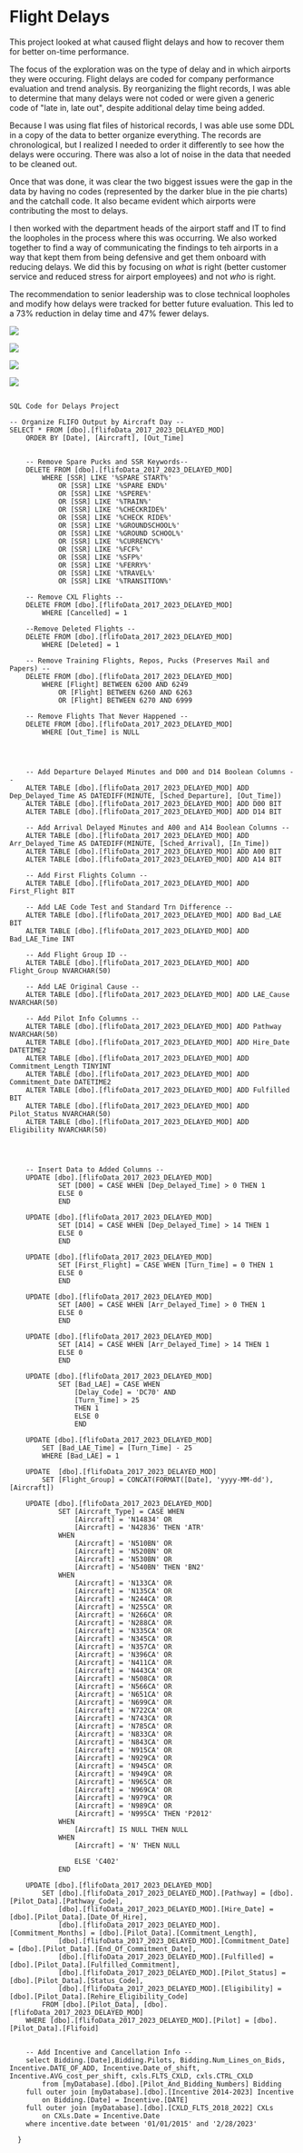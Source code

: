 # Flight Delays

This project looked at what caused flight delays and how to recover them for better on-time performance.

The focus of the exploration was on the type of delay and in which airports they were occuring. Flight delays are coded for company performance evaluation and trend analysis. By reorganizing the flight records, I was able to determine that many delays were not coded or were given a generic code of "late in, late out", despite additional delay time being added.

Because I was using flat files of historical records, I was able use some DDL in a copy of the data to better organize everything. The records are chronological, but I realized I needed to order it differently to see how the delays were occuring. There was also a lot of noise in the data that needed to be cleaned out.

Once that was done, it was clear the two biggest issues were the gap in the data by having no codes (represented by the darker blue in the pie charts) and the catchall code. It also became evident which airports were contributing the most to delays.

I then worked with the department heads of the airport staff and IT to find the loopholes in the process where this was occurring. We also worked together to find a way of communicating the findings to teh airports in a way that kept them from being defensive and get them onboard with reducing delays. We did this by focusing on *what* is right (better customer service and reduced stress for airport employees) and not *who* is right.

The recommendation to senior leadership was to close technical loopholes and modify how delays were tracked for better future evaluation. This led to a 73% reduction in delay time and 47% fewer delays.



![](https://github.com/sfisher2277/Delays/blob/main/images/Delay%20Time.jpeg)


![](https://github.com/sfisher2277/Delays/blob/main/images/Delays%20by%20Code.jpg)


![](https://github.com/sfisher2277/Delays/blob/main/images/Delays%20Pie.JPG)


![](https://github.com/sfisher2277/Delays/blob/main/images/Length%20Delays.JPG)




```

SQL Code for Delays Project

-- Organize FLIFO Output by Aircraft Day --
SELECT * FROM [dbo].[flifoData_2017_2023_DELAYED_MOD]
	ORDER BY [Date], [Aircraft], [Out_Time]


	-- Remove Spare Pucks and SSR Keywords--
	DELETE FROM [dbo].[flifoData_2017_2023_DELAYED_MOD]
		WHERE [SSR] LIKE '%SPARE START%'
			OR [SSR] LIKE '%SPARE END%'
			OR [SSR] LIKE '%SPERE%'
			OR [SSR] LIKE '%TRAIN%'
			OR [SSR] LIKE '%CHECKRIDE%'
			OR [SSR] LIKE '%CHECK RIDE%'
			OR [SSR] LIKE '%GROUNDSCHOOL%'
			OR [SSR] LIKE '%GROUND SCHOOL%'
			OR [SSR] LIKE '%CURRENCY%'
			OR [SSR] LIKE '%FCF%'
			OR [SSR] LIKE '%SFP%'
			OR [SSR] LIKE '%FERRY%'
			OR [SSR] LIKE '%TRAVEL%'
			OR [SSR] LIKE '%TRANSITION%'

	-- Remove CXL Flights --
	DELETE FROM [dbo].[flifoData_2017_2023_DELAYED_MOD]
		WHERE [Cancelled] = 1
		
	--Remove Deleted Flights --
	DELETE FROM [dbo].[flifoData_2017_2023_DELAYED_MOD]
		WHERE [Deleted] = 1

	-- Remove Training Flights, Repos, Pucks (Preserves Mail and Papers) --
	DELETE FROM [dbo].[flifoData_2017_2023_DELAYED_MOD]
		WHERE [Flight] BETWEEN 6200 AND 6249
			OR [Flight] BETWEEN 6260 AND 6263
			OR [Flight] BETWEEN 6270 AND 6999

	-- Remove Flights That Never Happened --
	DELETE FROM [dbo].[flifoData_2017_2023_DELAYED_MOD]
		WHERE [Out_Time] is NULL




	-- Add Departure Delayed Minutes and D00 and D14 Boolean Columns --
	ALTER TABLE [dbo].[flifoData_2017_2023_DELAYED_MOD] ADD Dep_Delayed_Time AS DATEDIFF(MINUTE, [Sched_Departure], [Out_Time])
	ALTER TABLE [dbo].[flifoData_2017_2023_DELAYED_MOD] ADD D00 BIT
	ALTER TABLE [dbo].[flifoData_2017_2023_DELAYED_MOD] ADD D14 BIT
	
	-- Add Arrival Delayed Minutes and A00 and A14 Boolean Columns --
	ALTER TABLE [dbo].[flifoData_2017_2023_DELAYED_MOD] ADD Arr_Delayed_Time AS DATEDIFF(MINUTE, [Sched_Arrival], [In_Time])
	ALTER TABLE [dbo].[flifoData_2017_2023_DELAYED_MOD] ADD A00 BIT	
	ALTER TABLE [dbo].[flifoData_2017_2023_DELAYED_MOD] ADD A14 BIT

	-- Add First Flights Column --
	ALTER TABLE [dbo].[flifoData_2017_2023_DELAYED_MOD] ADD First_Flight BIT

	-- Add LAE Code Test and Standard Trn Difference --
	ALTER TABLE [dbo].[flifoData_2017_2023_DELAYED_MOD] ADD Bad_LAE BIT
	ALTER TABLE [dbo].[flifoData_2017_2023_DELAYED_MOD] ADD Bad_LAE_Time INT

	-- Add Flight Group ID --
	ALTER TABLE [dbo].[flifoData_2017_2023_DELAYED_MOD] ADD Flight_Group NVARCHAR(50)

	-- Add LAE Original Cause --
	ALTER TABLE [dbo].[flifoData_2017_2023_DELAYED_MOD] ADD LAE_Cause NVARCHAR(50)

	-- Add Pilot Info Columns --
	ALTER TABLE [dbo].[flifoData_2017_2023_DELAYED_MOD] ADD Pathway NVARCHAR(50)
	ALTER TABLE [dbo].[flifoData_2017_2023_DELAYED_MOD] ADD Hire_Date DATETIME2
	ALTER TABLE [dbo].[flifoData_2017_2023_DELAYED_MOD] ADD Commitment_Length TINYINT
	ALTER TABLE [dbo].[flifoData_2017_2023_DELAYED_MOD] ADD Commitment_Date DATETIME2
	ALTER TABLE [dbo].[flifoData_2017_2023_DELAYED_MOD] ADD Fulfilled BIT
	ALTER TABLE [dbo].[flifoData_2017_2023_DELAYED_MOD] ADD Pilot_Status NVARCHAR(50)
	ALTER TABLE [dbo].[flifoData_2017_2023_DELAYED_MOD] ADD Eligibility NVARCHAR(50)




	-- Insert Data to Added Columns --
	UPDATE [dbo].[flifoData_2017_2023_DELAYED_MOD]
			SET [D00] = CASE WHEN [Dep_Delayed_Time] > 0 THEN 1
			ELSE 0
			END

	UPDATE [dbo].[flifoData_2017_2023_DELAYED_MOD]
			SET [D14] = CASE WHEN [Dep_Delayed_Time] > 14 THEN 1
			ELSE 0
			END

	UPDATE [dbo].[flifoData_2017_2023_DELAYED_MOD]
			SET [First_Flight] = CASE WHEN [Turn_Time] = 0 THEN 1
			ELSE 0
			END

	UPDATE [dbo].[flifoData_2017_2023_DELAYED_MOD]
			SET [A00] = CASE WHEN [Arr_Delayed_Time] > 0 THEN 1
			ELSE 0
			END
	
	UPDATE [dbo].[flifoData_2017_2023_DELAYED_MOD]
			SET [A14] = CASE WHEN [Arr_Delayed_Time] > 14 THEN 1
			ELSE 0
			END

	UPDATE [dbo].[flifoData_2017_2023_DELAYED_MOD]
			SET [Bad_LAE] = CASE WHEN
				[Delay_Code] = 'DC70' AND
				[Turn_Time] > 25
				THEN 1
				ELSE 0
				END

	UPDATE [dbo].[flifoData_2017_2023_DELAYED_MOD]
		SET [Bad_LAE_Time] = [Turn_Time] - 25
		WHERE [Bad_LAE] = 1

	UPDATE 	[dbo].[flifoData_2017_2023_DELAYED_MOD]
		SET [Flight_Group] = CONCAT(FORMAT([Date], 'yyyy-MM-dd'),[Aircraft])

	UPDATE [dbo].[flifoData_2017_2023_DELAYED_MOD]
			SET [Aircraft_Type] = CASE WHEN 
				[Aircraft] = 'N14834' OR 
				[Aircraft] = 'N42836' THEN 'ATR'
			WHEN 
				[Aircraft] = 'N510BN' OR 
				[Aircraft] = 'N520BN' OR 
				[Aircraft] = 'N530BN' OR 
				[Aircraft] = 'N540BN' THEN 'BN2'
			WHEN 
				[Aircraft] = 'N133CA' OR 
				[Aircraft] = 'N135CA' OR 
				[Aircraft] = 'N244CA' OR 
				[Aircraft] = 'N255CA' OR 
				[Aircraft] = 'N266CA' OR 
				[Aircraft] = 'N288CA' OR 
				[Aircraft] = 'N335CA' OR 
				[Aircraft] = 'N345CA' OR 
				[Aircraft] = 'N357CA' OR 
				[Aircraft] = 'N396CA' OR 
				[Aircraft] = 'N411CA' OR 
				[Aircraft] = 'N443CA' OR 
				[Aircraft] = 'N508CA' OR
				[Aircraft] = 'N566CA' OR 
				[Aircraft] = 'N651CA' OR 
				[Aircraft] = 'N699CA' OR
				[Aircraft] = 'N722CA' OR 
				[Aircraft] = 'N743CA' OR 
				[Aircraft] = 'N785CA' OR 
				[Aircraft] = 'N833CA' OR 
				[Aircraft] = 'N843CA' OR 
				[Aircraft] = 'N915CA' OR 
				[Aircraft] = 'N929CA' OR
				[Aircraft] = 'N945CA' OR
				[Aircraft] = 'N949CA' OR
				[Aircraft] = 'N965CA' OR 
				[Aircraft] = 'N969CA' OR 
				[Aircraft] = 'N979CA' OR 
				[Aircraft] = 'N989CA' OR 
				[Aircraft] = 'N995CA' THEN 'P2012'
			WHEN
				[Aircraft] IS NULL THEN NULL
			WHEN
				[Aircraft] = 'N' THEN NULL

				ELSE 'C402'
			END
	
	UPDATE [dbo].[flifoData_2017_2023_DELAYED_MOD]
		SET [dbo].[flifoData_2017_2023_DELAYED_MOD].[Pathway] = [dbo].[Pilot_Data].[Pathway_Code],
			[dbo].[flifoData_2017_2023_DELAYED_MOD].[Hire_Date] = [dbo].[Pilot_Data].[Date_Of_Hire],
			[dbo].[flifoData_2017_2023_DELAYED_MOD].[Commitment_Months] = [dbo].[Pilot_Data].[Commitment_Length],
			[dbo].[flifoData_2017_2023_DELAYED_MOD].[Commitment_Date] = [dbo].[Pilot_Data].[End_Of_Commitment_Date],
			[dbo].[flifoData_2017_2023_DELAYED_MOD].[Fulfilled] = [dbo].[Pilot_Data].[Fulfilled_Commitment],
			[dbo].[flifoData_2017_2023_DELAYED_MOD].[Pilot_Status] = [dbo].[Pilot_Data].[Status_Code],
			[dbo].[flifoData_2017_2023_DELAYED_MOD].[Eligibility] = [dbo].[Pilot_Data].[Rehire_Eligibility_Code]
		FROM [dbo].[Pilot_Data], [dbo].[flifoData_2017_2023_DELAYED_MOD]
	WHERE [dbo].[flifoData_2017_2023_DELAYED_MOD].[Pilot] = [dbo].[Pilot_Data].[Flifoid]


	-- Add Incentive and Cancellation Info --
	select Bidding.[Date],Bidding.Pilots, Bidding.Num_Lines_on_Bids, Incentive.DATE_OF_ADD, Incentive.Date_of_shift, Incentive.AVG_cost_per_shift, cxls.FLTS_CXLD, cxls.CTRL_CXLD
		from [myDatabase].[dbo].[Pilot_And_Bidding_Numbers] Bidding
	full outer join [myDatabase].[dbo].[Incentive 2014-2023] Incentive
		on Bidding.[Date] = Incentive.[DATE]
	full outer join [myDatabase].[dbo].[CXLD_FLTS_2018_2022] CXLs
		on CXLs.Date = Incentive.Date
	where incentive.date between '01/01/2015' and '2/28/2023'
  
  }
  ```


